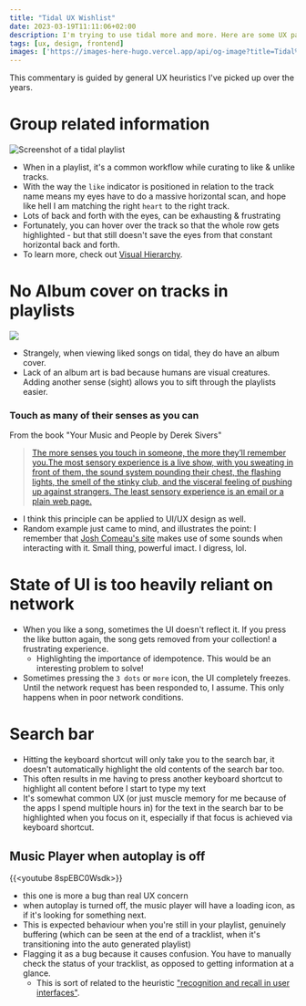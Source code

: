```yaml
---
title: "Tidal UX Wishlist"
date: 2023-03-19T11:11:06+02:00
description: I'm trying to use tidal more and more. Here are some UX pain points I've been feeling.
tags: [ux, design, frontend]
images: ['https://images-here-hugo.vercel.app/api/og-image?title=Tidal%20UX%20Wishlist']
---
```


This commentary is guided by general UX heuristics I've picked up over the years.

# Group related information

![Screenshot of a tidal playlist](https://res.cloudinary.com/hokaspokas/image/upload/v1679217847/here-hugo/tidal_2.png)

- When in a playlist, it's a common workflow while curating to like & unlike tracks.
- With the way the `like` indicator is positioned in relation to the track name means my eyes have to do a massive horizontal scan, and hope like hell I am matching the right `heart` to the right track.
- Lots of back and forth with the eyes, can be exhausting & frustrating
- Fortunately, you can hover over the track so that the whole row gets highlighted - but that still doesn't save the eyes from that constant horizontal back and forth.
- To learn more, check out [Visual Hierarchy](https://youtu.be/8OTbyWndY9M).

# No Album cover on tracks in playlists

![](https://res.cloudinary.com/hokaspokas/image/upload/v1679219133/here-hugo/album_art_upvtdz.png)

- Strangely, when viewing liked songs on tidal, they do have an album cover.
- Lack of an album art is bad because humans are visual creatures. Adding another sense (sight) allows you to sift through the playlists easier.

### Touch as many of their senses as you can

From the book "Your Music and People by Derek Sivers"

> [The more senses you touch in someone, the more they’ll remember you.The most sensory experience is a live show, with you sweating in front of them, the sound system pounding their chest, the flashing lights, the smell of the stinky club, and the visceral feeling of pushing up against strangers. The least sensory experience is an email or a plain web page.](https://sive.rs/m)

- I think this principle can be applied to UI/UX design as well.
- Random example just came to mind, and illustrates the point: I remember that [Josh Comeau's site](https://www.joshwcomeau.com/) makes use of some sounds when interacting with it. Small thing, powerful imact. I digress, lol.

# State of UI is too heavily reliant on network

- When you like a song, sometimes the UI doesn't reflect it. If you press the like button again, the song gets removed from your collection! a frustrating experience.
  - Highlighting the importance of idempotence. This would be an interesting problem to solve!
- Sometimes pressing the `3 dots` or `more` icon, the UI completely freezes. Until the network request has been responded to, I assume. This only happens when in poor network conditions.

# Search bar
<!-- TODO: record video illustrating this -->

- Hitting the keyboard shortcut will only take you to the search bar, it doesn't automatically highlight the old contents of the search bar too.
- This often results in me having to press another keyboard shortcut to highlight all content before I start to type my text
- It's somewhat common UX (or just muscle memory for me because of the apps I spend multiple hours in) for the text in the search bar to be highlighted when you focus on it, especially if that focus is achieved via keyboard shortcut.

## Music Player when autoplay is off

{{<youtube 8spEBC0Wsdk>}}

- this one is more a bug than real UX concern
- when autoplay is turned off, the music player will have a loading icon, as if it's looking for something next.
- This is expected behaviour when you're still in your playlist, genuinely buffering (which can be seen at the end of a tracklist, when it's transitioning into the auto generated playlist)
- Flagging it as a bug because it causes confusion. You have to manually check the status of your tracklist, as opposed to getting information at a glance.
  - This is sort of related to the heuristic ["recognition and recall in user interfaces"](https://www.nngroup.com/articles/recognition-and-recall/).

